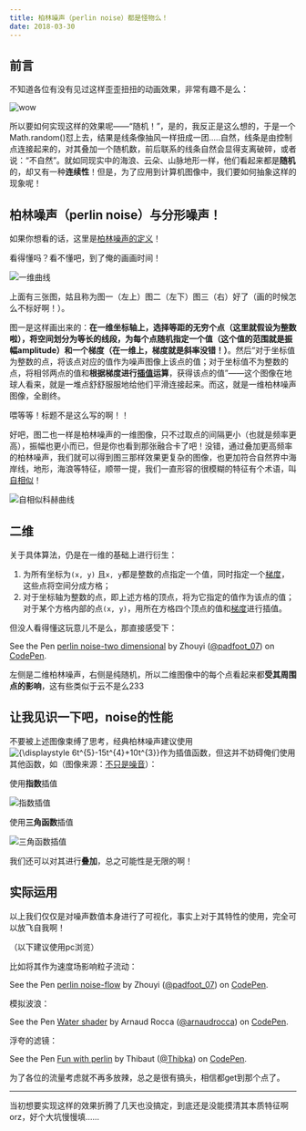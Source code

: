 ```yaml
---
title: 柏林噪声（perlin noise）都是怪物么！
date: 2018-03-30
---
```


## 前言

不知道各位有没有见过这样歪歪扭扭的动画效果，非常有趣不是么：

![wow](https://p3zihuryc.bkt.clouddn.com/blogImg/twisted_line.gif)

所以要如何实现这样的效果呢——“随机！”，是的，我反正是这么想的，于是一个Math.random()怼上去，结果是线条像抽风一样扭成一团.....自然，线条是由控制点连接起来的，对其叠加一个随机数，前后联系的线条自然会显得支离破碎，或者说：“不自然”。就如同现实中的海浪、云朵、山脉地形一样，他们看起来都是**随机**的，却又有一种**连续性**！但是，为了应用到计算机图像中，我们要如何抽象这样的现象呢！

## 柏林噪声（perlin noise）与分形噪声！

如果你想看的话，这里是[柏林噪声的定义](https://zh.wikipedia.org/wiki/Perlin%E5%99%AA%E5%A3%B0)！

看得懂吗？看不懂吧，到了俺的画画时间！

![一维曲线](https://hukua-blog.oss-cn-beijing.aliyuncs.com/markdown-imgs/%E4%B8%80%E7%BB%B4%E6%9B%B2%E7%BA%BF.png)

上面有三张图，姑且称为图一（左上）图二（左下）图三（右）好了（画的时候怎么不标好啊！）。

图一是这样画出来的：**在一维坐标轴上，选择等距的无穷个点（这里就假设为整数啦），将空间划分为等长的线段，为每个点随机指定一个值（这个值的范围就是振幅amplitude）和一个梯度（在一维上，梯度就是斜率没错！）**。然后“对于坐标值为整数的点，将该点对应的值作为噪声图像上该点的值；对于坐标值不为整数的点，将相邻两点的值和**根据梯度进行[插值](https://zh.wikipedia.org/wiki/%E6%8F%92%E5%80%BC)运算**，获得该点的值”——这个图像在地球人看来，就是一堆点舒舒服服地给他们平滑连接起来。而这，就是一维柏林噪声图像，全剧终。

喂等等！标题不是这么写的啊！！

好吧，图二也一样是柏林噪声的一维图像，只不过取点的间隔更小（也就是频率更高），振幅也更小而已，但是你也看到那张融合卡了吧！没错，通过叠加更高频率的柏林噪声，我们就可以得到图三那样效果更复杂的图像，也更加符合自然界中海岸线，地形，海浪等特征，顺带一提，我们一直形容的很模糊的特征有个术语，叫[自相似](https://zh.wikipedia.org/wiki/%E8%87%AA%E7%9B%B8%E4%BC%BC)！

![自相似科赫曲线](https://upload.wikimedia.org/wikipedia/commons/6/65/Kochsim.gif)

## 二维

关于具体算法，仍是在一维的基础上进行衍生：

1. 为所有坐标为`(x, y)` 且`x, y`都是整数的点指定一个值，同时指定一个[梯度](https://zh.wikipedia.org/wiki/%E6%A2%AF%E5%BA%A6)，这些点将空间分成方格；
2. 对于坐标轴为整数的点，即上述方格的顶点，将为它指定的值作为该点的值；对于某个方格内部的点`(x, y)`，用所在方格四个顶点的值和[梯度](https://zh.wikipedia.org/wiki/%E6%A2%AF%E5%BA%A6)进行插值。

但没人看得懂这玩意儿不是么，那直接感受下：

<p data-height="265" data-theme-id="0" data-slug-hash="LdzLXR" data-default-tab="js,result" data-user="padfoot_07" data-embed-version="2" data-pen-title="perlin noise-two dimensional" class="codepen">See the Pen <a href="https://codepen.io/padfoot_07/pen/LdzLXR/">perlin noise-two dimensional</a> by Zhouyi (<a href="https://codepen.io/padfoot_07">@padfoot_07</a>) on <a href="https://codepen.io">CodePen</a>.</p>
<script async src="https://static.codepen.io/assets/embed/ei.js"></script>

左侧是二维柏林噪声，右侧是纯随机，所以二维图像中的每个点看起来都**受其周围点的影响**，这有些类似于云不是么233

## 让我见识一下吧，noise的性能

不要被上述图像束缚了思考，经典柏林噪声建议使用![{\displaystyle 6t^{5}-15t^{4}+10t^{3}}](https://wikimedia.org/api/rest_v1/media/math/render/svg/ed5b799e7d9cd423db6f533050ddfda181b4850b)作为插值函数，但这并不妨碍俺们使用其他函数，如（图像来源：[不只是噪音](https://zhuanlan.zhihu.com/p/22337544)）：

使用**指数**插值

![指数插值](https://hukua-blog.oss-cn-beijing.aliyuncs.com/markdown-imgs/%E6%8F%92%E5%80%BC1.jpg)

使用**三角函数**插值

![三角函数插值](https://hukua-blog.oss-cn-beijing.aliyuncs.com/markdown-imgs/%E6%8F%92%E5%80%BC2.jpg)

我们还可以对其进行**叠加**，总之可能性是无限的啊！

## 实际运用

以上我们仅仅是对噪声数值本身进行了可视化，事实上对于其特性的使用，完全可以放飞自我啊！

（以下建议使用pc浏览）

比如将其作为速度场影响粒子流动：

<p data-height="265" data-theme-id="0" data-slug-hash="XEePJb" data-default-tab="js,result" data-user="padfoot_07" data-embed-version="2" data-pen-title="perlin noise-flow" class="codepen">See the Pen <a href="https://codepen.io/padfoot_07/pen/XEePJb/">perlin noise-flow</a> by Zhouyi (<a href="https://codepen.io/padfoot_07">@padfoot_07</a>) on <a href="https://codepen.io">CodePen</a>.</p>
<script async src="https://static.codepen.io/assets/embed/ei.js"></script>

模拟波浪：

<p data-height="265" data-theme-id="0" data-slug-hash="dXzmYQ" data-default-tab="js,result" data-user="arnaudrocca" data-embed-version="2" data-pen-title="Water shader" class="codepen">See the Pen <a href="https://codepen.io/arnaudrocca/pen/dXzmYQ/">Water shader</a> by Arnaud Rocca (<a href="https://codepen.io/arnaudrocca">@arnaudrocca</a>) on <a href="https://codepen.io">CodePen</a>.</p>
<script async src="https://static.codepen.io/assets/embed/ei.js"></script>

浮夸的滤镜：

<p data-height="265" data-theme-id="0" data-slug-hash="YePWqG" data-default-tab="js,result" data-user="Thibka" data-embed-version="2" data-pen-title="Fun with perlin" class="codepen">See the Pen <a href="https://codepen.io/Thibka/pen/YePWqG/">Fun with perlin</a> by Thibaut (<a href="https://codepen.io/Thibka">@Thibka</a>) on <a href="https://codepen.io">CodePen</a>.</p>
<script async src="https://static.codepen.io/assets/embed/ei.js"></script>

为了各位的流量考虑就不再多放辣，总之是很有搞头，相信都get到那个点了。

------

当初想要实现这样的效果折腾了几天也没搞定，到底还是没能摸清其本质特征啊orz，好个大坑慢慢填......